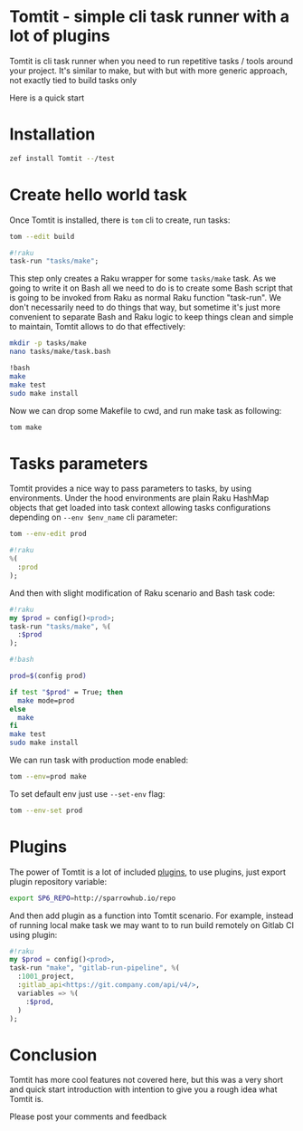# Tomtit - simple cli task runner with a lot of plugins

Tomtit is cli task runner when you need to run repetitive tasks / tools around your project. It's similar to make, but with
but with more generic approach, not exactly tied to build tasks only

Here is a quick start


# Installation

```bash
zef install Tomtit --/test
```

# Create hello world task

Once Tomtit is installed, there is `tom` cli to create, run tasks:

```bash
tom --edit build 
```

```raku
#!raku
task-run "tasks/make";
```

This step only creates a Raku wrapper for some `tasks/make` task. As we going to write it on Bash all we need to do is
to create some Bash script that is going to be invoked from Raku as normal Raku function "task-run". We don't necessarily need to
do things that way, but sometime it's just more convenient to separate Bash and Raku logic to keep things clean and simple to maintain, Tomtit allows to do that effectively:

```bash
mkdir -p tasks/make
nano tasks/make/task.bash
```

```bash
!bash
make
make test
sudo make install
```

Now we can drop some Makefile to cwd, and run make task as following:


```bash
tom make
```

# Tasks parameters

Tomtit provides a nice way to pass parameters to tasks, by using environments. Under the hood environments are plain Raku HashMap objects that get loaded into task context allowing tasks configurations depending on `--env $env_name` cli parameter:


```bash
tom --env-edit prod
```

```raku
#!raku
%(
  :prod
);
```

And then with slight modification of Raku scenario and Bash task code:

```raku
#!raku
my $prod = config()<prod>;
task-run "tasks/make", %(
  :$prod
);
```

```bash
#!bash

prod=$(config prod)

if test "$prod" = True; then
  make mode=prod
else
  make
fi
make test
sudo make install 
```

We can run task with production mode enabled:

```bash
tom --env=prod make
```

To set default env just use `--set-env` flag:

```bash
tom --env-set prod
```

# Plugins

The power of Tomtit is a lot of included [plugins](https://sparrowhub.io/plugins), to use plugins, just export plugin repository variable:

```bash
export SP6_REPO=http://sparrowhub.io/repo
```

And then add plugin as a function into Tomtit scenario. For example, instead of running local make task we may want to
to run build remotely on Gitlab CI using plugin:

```raku
#!raku
my $prod = config()<prod>,
task-run "make", "gitlab-run-pipeline", %(
  :1001_project,
  :gitlab_api<https://git.company.com/api/v4/>,
  variables => %(
    :$prod,
  )
);
```

# Conclusion

Tomtit has more cool features not covered here, but this was a very short and quick start introduction with
intention to give you a rough idea what Tomtit is.

Please post your comments and feedback
